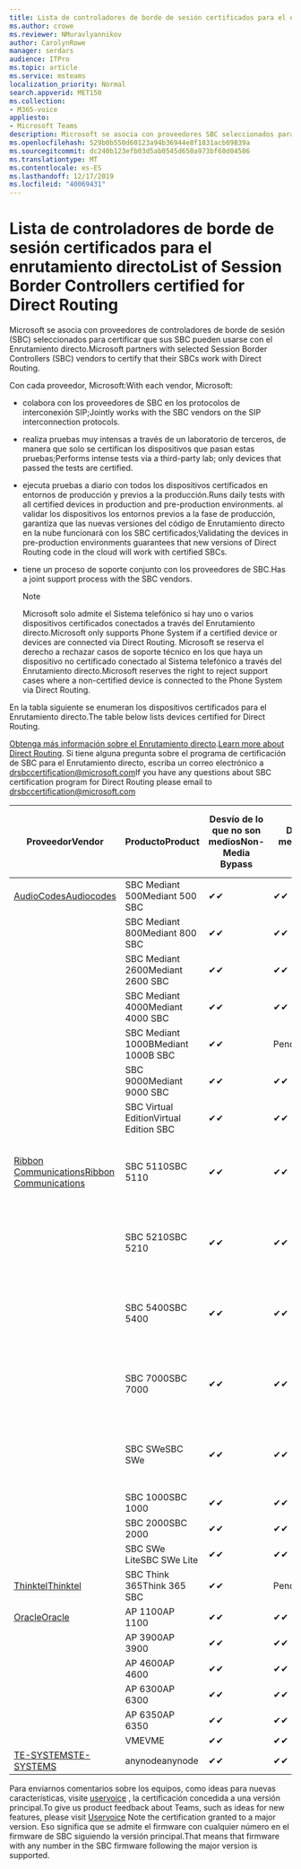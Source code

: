 ```yaml
---
title: Lista de controladores de borde de sesión certificados para el enrutamiento directo
ms.author: crowe
ms.reviewer: NMuravlyannikov
author: CarolynRowe
manager: serdars
audience: ITPro
ms.topic: article
ms.service: msteams
localization_priority: Normal
search.appverid: MET150
ms.collection:
- M365-voice
appliesto:
- Microsoft Teams
description: Microsoft se asocia con proveedores SBC seleccionados para certificar que sus SBC pueden usarse con el Enrutamiento directo.
ms.openlocfilehash: 529b0b550d60123a94b36944e8f1831acb09839a
ms.sourcegitcommit: dc240b123efb03d5ab0545d650a973bf60d04506
ms.translationtype: MT
ms.contentlocale: es-ES
ms.lasthandoff: 12/17/2019
ms.locfileid: "40069431"
---
```

# <a name="list-of-session-border-controllers-certified-for-direct-routing"></a><span data-ttu-id="7f13b-103">Lista de controladores de borde de sesión certificados para el enrutamiento directo</span><span class="sxs-lookup"><span data-stu-id="7f13b-103">List of Session Border Controllers certified for Direct Routing</span></span>

<span data-ttu-id="7f13b-104">Microsoft se asocia con proveedores de controladores de borde de sesión (SBC) seleccionados para certificar que sus SBC pueden usarse con el Enrutamiento directo.</span><span class="sxs-lookup"><span data-stu-id="7f13b-104">Microsoft partners with selected Session Border Controllers (SBC) vendors to certify that their SBCs work with Direct Routing.</span></span> 

<span data-ttu-id="7f13b-105">Con cada proveedor, Microsoft:</span><span class="sxs-lookup"><span data-stu-id="7f13b-105">With each vendor, Microsoft:</span></span> 

- <span data-ttu-id="7f13b-106">colabora con los proveedores de SBC en los protocolos de interconexión SIP;</span><span class="sxs-lookup"><span data-stu-id="7f13b-106">Jointly works with the SBC vendors on the SIP interconnection protocols.</span></span>
- <span data-ttu-id="7f13b-107">realiza pruebas muy intensas a través de un laboratorio de terceros, de manera que solo se certifican los dispositivos que pasan estas pruebas;</span><span class="sxs-lookup"><span data-stu-id="7f13b-107">Performs intense tests via a third-party lab; only devices that passed the tests are certified.</span></span> 
- <span data-ttu-id="7f13b-108">ejecuta pruebas a diario con todos los dispositivos certificados en entornos de producción y previos a la producción.</span><span class="sxs-lookup"><span data-stu-id="7f13b-108">Runs daily tests with all certified devices in production and pre-production environments.</span></span> <span data-ttu-id="7f13b-109">al validar los dispositivos los entornos previos a la fase de producción, garantiza que las nuevas versiones del código de Enrutamiento directo en la nube funcionará con los SBC certificados;</span><span class="sxs-lookup"><span data-stu-id="7f13b-109">Validating the devices in pre-production environments guarantees that new versions of Direct Routing code in the cloud will work with certified SBCs.</span></span> 
- <span data-ttu-id="7f13b-110">tiene un proceso de soporte conjunto con los proveedores de SBC.</span><span class="sxs-lookup"><span data-stu-id="7f13b-110">Has a joint support process with the SBC vendors.</span></span>


  > [!NOTE]
  > <span data-ttu-id="7f13b-111">Microsoft solo admite el Sistema telefónico si hay uno o varios dispositivos certificados conectados a través del Enrutamiento directo.</span><span class="sxs-lookup"><span data-stu-id="7f13b-111">Microsoft only supports Phone System if a certified device or devices are connected via Direct Routing.</span></span> <span data-ttu-id="7f13b-112">Microsoft se reserva el derecho a rechazar casos de soporte técnico en los que haya un dispositivo no certificado conectado al Sistema telefónico a través del Enrutamiento directo.</span><span class="sxs-lookup"><span data-stu-id="7f13b-112">Microsoft reserves the right to reject support cases where a non-certified device is connected to the Phone System via Direct Routing.</span></span> 

<span data-ttu-id="7f13b-113">En la tabla siguiente se enumeran los dispositivos certificados para el Enrutamiento directo.</span><span class="sxs-lookup"><span data-stu-id="7f13b-113">The table below lists devices certified for Direct Routing.</span></span> 

<span data-ttu-id="7f13b-114">[Obtenga más información sobre el Enrutamiento directo](https://aka.ms/dr).</span><span class="sxs-lookup"><span data-stu-id="7f13b-114">[Learn more about Direct Routing](https://aka.ms/dr).</span></span> <span data-ttu-id="7f13b-115">Si tiene alguna pregunta sobre el programa de certificación de SBC para el Enrutamiento directo, escriba un correo electrónico a drsbccertification@microsoft.com</span><span class="sxs-lookup"><span data-stu-id="7f13b-115">If you have any questions about SBC certification program for Direct Routing please email to drsbccertification@microsoft.com</span></span>


|                                                       <span data-ttu-id="7f13b-116">Proveedor</span><span class="sxs-lookup"><span data-stu-id="7f13b-116">Vendor</span></span>                                                        |       <span data-ttu-id="7f13b-117">Producto</span><span class="sxs-lookup"><span data-stu-id="7f13b-117">Product</span></span>       | <span data-ttu-id="7f13b-118">Desvío de lo que no son medios</span><span class="sxs-lookup"><span data-stu-id="7f13b-118">Non-Media Bypass</span></span> | <span data-ttu-id="7f13b-119">Desvío de medios</span><span class="sxs-lookup"><span data-stu-id="7f13b-119">Media Bypass</span></span> | <span data-ttu-id="7f13b-120">Versión de software</span><span class="sxs-lookup"><span data-stu-id="7f13b-120">Software Version</span></span> | <span data-ttu-id="7f13b-121">Vaidated con proveedores de E911</span><span class="sxs-lookup"><span data-stu-id="7f13b-121">Vaidated with E911 providers</span></span> | <span data-ttu-id="7f13b-122">Capacidad de ELIN</span><span class="sxs-lookup"><span data-stu-id="7f13b-122">ELIN capable</span></span>
|---------------------------------------------------------------------------------------------------------------------|---------------------|------------------|--------------|------------------|-----------------|------------------|
| [<span data-ttu-id="7f13b-123">AudioCodes</span><span class="sxs-lookup"><span data-stu-id="7f13b-123">Audiocodes</span></span>](https://www.audiocodes.com/solutions-products/products/products-for-microsoft-365/direct-routing-for-microsoft-teams) |   <span data-ttu-id="7f13b-124">SBC Mediant 500</span><span class="sxs-lookup"><span data-stu-id="7f13b-124">Mediant 500 SBC</span></span>   |     <span data-ttu-id="7f13b-125">&#10004;</span><span class="sxs-lookup"><span data-stu-id="7f13b-125">&#10004;</span></span>     |   <span data-ttu-id="7f13b-126">&#10004;</span><span class="sxs-lookup"><span data-stu-id="7f13b-126">&#10004;</span></span>    |  <span data-ttu-id="7f13b-127">7.20 a. 250</span><span class="sxs-lookup"><span data-stu-id="7f13b-127">7.20A.250</span></span>   |
|                                                                                                                     |   <span data-ttu-id="7f13b-128">SBC Mediant 800</span><span class="sxs-lookup"><span data-stu-id="7f13b-128">Mediant 800 SBC</span></span>   |     <span data-ttu-id="7f13b-129">&#10004;</span><span class="sxs-lookup"><span data-stu-id="7f13b-129">&#10004;</span></span>     |   <span data-ttu-id="7f13b-130">&#10004;</span><span class="sxs-lookup"><span data-stu-id="7f13b-130">&#10004;</span></span>     |  <span data-ttu-id="7f13b-131">7.20 a. 250</span><span class="sxs-lookup"><span data-stu-id="7f13b-131">7.20A.250</span></span>   |    |    |
|                                                                                                                     |  <span data-ttu-id="7f13b-132">SBC Mediant 2600</span><span class="sxs-lookup"><span data-stu-id="7f13b-132">Mediant 2600 SBC</span></span>   |     <span data-ttu-id="7f13b-133">&#10004;</span><span class="sxs-lookup"><span data-stu-id="7f13b-133">&#10004;</span></span>     |   <span data-ttu-id="7f13b-134">&#10004;</span><span class="sxs-lookup"><span data-stu-id="7f13b-134">&#10004;</span></span>    |  <span data-ttu-id="7f13b-135">7.20 a. 250</span><span class="sxs-lookup"><span data-stu-id="7f13b-135">7.20A.250</span></span>   |     |    |    
|                                                                                                                     |  <span data-ttu-id="7f13b-136">SBC Mediant 4000</span><span class="sxs-lookup"><span data-stu-id="7f13b-136">Mediant 4000 SBC</span></span>   |     <span data-ttu-id="7f13b-137">&#10004;</span><span class="sxs-lookup"><span data-stu-id="7f13b-137">&#10004;</span></span>     |   <span data-ttu-id="7f13b-138">&#10004;</span><span class="sxs-lookup"><span data-stu-id="7f13b-138">&#10004;</span></span>     |  <span data-ttu-id="7f13b-139">7.20 a. 250</span><span class="sxs-lookup"><span data-stu-id="7f13b-139">7.20A.250</span></span>   |     |    |    
|                                                                                                                     | <span data-ttu-id="7f13b-140">SBC Mediant 1000B</span><span class="sxs-lookup"><span data-stu-id="7f13b-140">Mediant 1000B  SBC</span></span>  |     <span data-ttu-id="7f13b-141">&#10004;</span><span class="sxs-lookup"><span data-stu-id="7f13b-141">&#10004;</span></span>     |   <span data-ttu-id="7f13b-142">Pending</span><span class="sxs-lookup"><span data-stu-id="7f13b-142">Pending</span></span>     |  <span data-ttu-id="7f13b-143">7.20 a. 250</span><span class="sxs-lookup"><span data-stu-id="7f13b-143">7.20A.250</span></span>  |    |    |    
|                                                                                                                     | <span data-ttu-id="7f13b-144">SBC 9000</span><span class="sxs-lookup"><span data-stu-id="7f13b-144">Mediant 9000  SBC</span></span>  |     <span data-ttu-id="7f13b-145">&#10004;</span><span class="sxs-lookup"><span data-stu-id="7f13b-145">&#10004;</span></span>     |   <span data-ttu-id="7f13b-146">&#10004;</span><span class="sxs-lookup"><span data-stu-id="7f13b-146">&#10004;</span></span>     |  <span data-ttu-id="7f13b-147">7.20 a. 250</span><span class="sxs-lookup"><span data-stu-id="7f13b-147">7.20A.250</span></span>   |    |    |                                                                       
|                                                                                                                     | <span data-ttu-id="7f13b-148">SBC Virtual Edition</span><span class="sxs-lookup"><span data-stu-id="7f13b-148">Virtual Edition SBC</span></span> |     <span data-ttu-id="7f13b-149">&#10004;</span><span class="sxs-lookup"><span data-stu-id="7f13b-149">&#10004;</span></span>     |   <span data-ttu-id="7f13b-150">&#10004;</span><span class="sxs-lookup"><span data-stu-id="7f13b-150">&#10004;</span></span>     |  <span data-ttu-id="7f13b-151">7.20 a. 250</span><span class="sxs-lookup"><span data-stu-id="7f13b-151">7.20A.250</span></span> |    |    |    
|  [<span data-ttu-id="7f13b-152">Ribbon Communications</span><span class="sxs-lookup"><span data-stu-id="7f13b-152">Ribbon Communications</span></span>](https://ribboncommunications.com/solutions/enterprise-solutions/microsoft-skype-business)  |      <span data-ttu-id="7f13b-153">SBC 5110</span><span class="sxs-lookup"><span data-stu-id="7f13b-153">SBC 5110</span></span>       |     <span data-ttu-id="7f13b-154">&#10004;</span><span class="sxs-lookup"><span data-stu-id="7f13b-154">&#10004;</span></span>     |   <span data-ttu-id="7f13b-155">&#10004;</span><span class="sxs-lookup"><span data-stu-id="7f13b-155">&#10004;</span></span>    |       <span data-ttu-id="7f13b-156">V6.2</span><span class="sxs-lookup"><span data-stu-id="7f13b-156">V6.2</span></span>       |  <span data-ttu-id="7f13b-157">Entrada ERS</span><span class="sxs-lookup"><span data-stu-id="7f13b-157">Intrado ERS</span></span> <br><span data-ttu-id="7f13b-158">Entrada EGW</span><span class="sxs-lookup"><span data-stu-id="7f13b-158">Intrado EGW</span></span> |   <span data-ttu-id="7f13b-159">No</span><span class="sxs-lookup"><span data-stu-id="7f13b-159">No</span></span> |    
|                                                                                                                     |      <span data-ttu-id="7f13b-160">SBC 5210</span><span class="sxs-lookup"><span data-stu-id="7f13b-160">SBC 5210</span></span>       |     <span data-ttu-id="7f13b-161">&#10004;</span><span class="sxs-lookup"><span data-stu-id="7f13b-161">&#10004;</span></span>     |  <span data-ttu-id="7f13b-162">&#10004;</span><span class="sxs-lookup"><span data-stu-id="7f13b-162">&#10004;</span></span>    |       <span data-ttu-id="7f13b-163">V6.2</span><span class="sxs-lookup"><span data-stu-id="7f13b-163">V6.2</span></span>       |   <span data-ttu-id="7f13b-164">Entrada ERS</span><span class="sxs-lookup"><span data-stu-id="7f13b-164">Intrado ERS</span></span> <br><span data-ttu-id="7f13b-165">Entrada EGW</span><span class="sxs-lookup"><span data-stu-id="7f13b-165">Intrado EGW</span></span>  | <span data-ttu-id="7f13b-166">No</span><span class="sxs-lookup"><span data-stu-id="7f13b-166">No</span></span>   |    
|                                                                                                                     |      <span data-ttu-id="7f13b-167">SBC 5400</span><span class="sxs-lookup"><span data-stu-id="7f13b-167">SBC 5400</span></span>       |     <span data-ttu-id="7f13b-168">&#10004;</span><span class="sxs-lookup"><span data-stu-id="7f13b-168">&#10004;</span></span>     |   <span data-ttu-id="7f13b-169">&#10004;</span><span class="sxs-lookup"><span data-stu-id="7f13b-169">&#10004;</span></span>   |       <span data-ttu-id="7f13b-170">V6.2</span><span class="sxs-lookup"><span data-stu-id="7f13b-170">V6.2</span></span>       |  <span data-ttu-id="7f13b-171">Entrada ERS</span><span class="sxs-lookup"><span data-stu-id="7f13b-171">Intrado ERS</span></span> <br><span data-ttu-id="7f13b-172">Entrada EGW</span><span class="sxs-lookup"><span data-stu-id="7f13b-172">Intrado EGW</span></span>    |<span data-ttu-id="7f13b-173">No</span><span class="sxs-lookup"><span data-stu-id="7f13b-173">No</span></span>|    
|                                                                                                                     |      <span data-ttu-id="7f13b-174">SBC 7000</span><span class="sxs-lookup"><span data-stu-id="7f13b-174">SBC 7000</span></span>       |     <span data-ttu-id="7f13b-175">&#10004;</span><span class="sxs-lookup"><span data-stu-id="7f13b-175">&#10004;</span></span>     |   <span data-ttu-id="7f13b-176">&#10004;</span><span class="sxs-lookup"><span data-stu-id="7f13b-176">&#10004;</span></span>    |       <span data-ttu-id="7f13b-177">V6.2</span><span class="sxs-lookup"><span data-stu-id="7f13b-177">V6.2</span></span>       |   <span data-ttu-id="7f13b-178">Entrada ERS</span><span class="sxs-lookup"><span data-stu-id="7f13b-178">Intrado ERS</span></span> <br><span data-ttu-id="7f13b-179">Entrada EGW</span><span class="sxs-lookup"><span data-stu-id="7f13b-179">Intrado EGW</span></span>  |  <span data-ttu-id="7f13b-180">No</span><span class="sxs-lookup"><span data-stu-id="7f13b-180">No</span></span>  |    
|                                                                                                                     |       <span data-ttu-id="7f13b-181">SBC SWe</span><span class="sxs-lookup"><span data-stu-id="7f13b-181">SBC SWe</span></span>       |     <span data-ttu-id="7f13b-182">&#10004;</span><span class="sxs-lookup"><span data-stu-id="7f13b-182">&#10004;</span></span>     |   <span data-ttu-id="7f13b-183">&#10004;</span><span class="sxs-lookup"><span data-stu-id="7f13b-183">&#10004;</span></span>   |       <span data-ttu-id="7f13b-184">V6.2</span><span class="sxs-lookup"><span data-stu-id="7f13b-184">V6.2</span></span>       |   <span data-ttu-id="7f13b-185">Entrada ERS</span><span class="sxs-lookup"><span data-stu-id="7f13b-185">Intrado ERS</span></span> <br><span data-ttu-id="7f13b-186">Entrada EGW</span><span class="sxs-lookup"><span data-stu-id="7f13b-186">Intrado EGW</span></span> |   <span data-ttu-id="7f13b-187">No</span><span class="sxs-lookup"><span data-stu-id="7f13b-187">No</span></span> |    
|                                                                                                                     |      <span data-ttu-id="7f13b-188">SBC 1000</span><span class="sxs-lookup"><span data-stu-id="7f13b-188">SBC 1000</span></span>       |     <span data-ttu-id="7f13b-189">&#10004;</span><span class="sxs-lookup"><span data-stu-id="7f13b-189">&#10004;</span></span>     |   <span data-ttu-id="7f13b-190">&#10004;</span><span class="sxs-lookup"><span data-stu-id="7f13b-190">&#10004;</span></span>    |      <span data-ttu-id="7f13b-191">v8.0.1</span><span class="sxs-lookup"><span data-stu-id="7f13b-191">v8.0.1</span></span>     |     |    |    
|                                                                                                                     |      <span data-ttu-id="7f13b-192">SBC 2000</span><span class="sxs-lookup"><span data-stu-id="7f13b-192">SBC 2000</span></span>       |     <span data-ttu-id="7f13b-193">&#10004;</span><span class="sxs-lookup"><span data-stu-id="7f13b-193">&#10004;</span></span>     |   <span data-ttu-id="7f13b-194">&#10004;</span><span class="sxs-lookup"><span data-stu-id="7f13b-194">&#10004;</span></span>   |     <span data-ttu-id="7f13b-195">v8.0.1</span><span class="sxs-lookup"><span data-stu-id="7f13b-195">v8.0.1</span></span>     |    |    |    
|                                                                                                                     |    <span data-ttu-id="7f13b-196">SBC SWe Lite</span><span class="sxs-lookup"><span data-stu-id="7f13b-196">SBC SWe Lite</span></span>     |     <span data-ttu-id="7f13b-197">&#10004;</span><span class="sxs-lookup"><span data-stu-id="7f13b-197">&#10004;</span></span>     |  <span data-ttu-id="7f13b-198">&#10004;</span><span class="sxs-lookup"><span data-stu-id="7f13b-198">&#10004;</span></span>    |      <span data-ttu-id="7f13b-199">v8.0.1</span><span class="sxs-lookup"><span data-stu-id="7f13b-199">v8.0.1</span></span>    |     |    |    
|                     [<span data-ttu-id="7f13b-200">Thinktel</span><span class="sxs-lookup"><span data-stu-id="7f13b-200">Thinktel</span></span>](https://www.thinktel.ca/services/think-365/think-365-overview/)                      |    <span data-ttu-id="7f13b-201">SBC Think 365</span><span class="sxs-lookup"><span data-stu-id="7f13b-201">Think 365 SBC</span></span>    |     <span data-ttu-id="7f13b-202">&#10004;</span><span class="sxs-lookup"><span data-stu-id="7f13b-202">&#10004;</span></span>     |   <span data-ttu-id="7f13b-203">Pending</span><span class="sxs-lookup"><span data-stu-id="7f13b-203">Pending</span></span>    |       <span data-ttu-id="7f13b-204">V1.4</span><span class="sxs-lookup"><span data-stu-id="7f13b-204">V1.4</span></span>       |     |    |    
|                     [<span data-ttu-id="7f13b-205">Oracle</span><span class="sxs-lookup"><span data-stu-id="7f13b-205">Oracle</span></span>](https://www.oracle.com/industries/communications/enterprise-session-border-controller/microsoft.html)                      |    <span data-ttu-id="7f13b-206">AP 1100</span><span class="sxs-lookup"><span data-stu-id="7f13b-206">AP 1100</span></span>      |    <span data-ttu-id="7f13b-207">&#10004;</span><span class="sxs-lookup"><span data-stu-id="7f13b-207">&#10004;</span></span>     |    <span data-ttu-id="7f13b-208">&#10004;</span><span class="sxs-lookup"><span data-stu-id="7f13b-208">&#10004;</span></span>    |   <span data-ttu-id="7f13b-209">8.3.0.0.1</span><span class="sxs-lookup"><span data-stu-id="7f13b-209">8.3.0.0.1</span></span> |    |    |    
|                                                                                                                    |    <span data-ttu-id="7f13b-210">AP 3900</span><span class="sxs-lookup"><span data-stu-id="7f13b-210">AP 3900</span></span>           |    <span data-ttu-id="7f13b-211">&#10004;</span><span class="sxs-lookup"><span data-stu-id="7f13b-211">&#10004;</span></span>     |    <span data-ttu-id="7f13b-212">&#10004;</span><span class="sxs-lookup"><span data-stu-id="7f13b-212">&#10004;</span></span>   |   <span data-ttu-id="7f13b-213">8.3.0.0.1</span><span class="sxs-lookup"><span data-stu-id="7f13b-213">8.3.0.0.1</span></span>  |    |    |    
|                                                                                                                    |      <span data-ttu-id="7f13b-214">AP 4600</span><span class="sxs-lookup"><span data-stu-id="7f13b-214">AP 4600</span></span>         |    <span data-ttu-id="7f13b-215">&#10004;</span><span class="sxs-lookup"><span data-stu-id="7f13b-215">&#10004;</span></span>   |    <span data-ttu-id="7f13b-216">&#10004;</span><span class="sxs-lookup"><span data-stu-id="7f13b-216">&#10004;</span></span>     |     <span data-ttu-id="7f13b-217">8.3.0.0.1</span><span class="sxs-lookup"><span data-stu-id="7f13b-217">8.3.0.0.1</span></span>  |   |    |    
|                                                                                                                    |      <span data-ttu-id="7f13b-218">AP 6300</span><span class="sxs-lookup"><span data-stu-id="7f13b-218">AP 6300</span></span>         |    <span data-ttu-id="7f13b-219">&#10004;</span><span class="sxs-lookup"><span data-stu-id="7f13b-219">&#10004;</span></span>   |    <span data-ttu-id="7f13b-220">&#10004;</span><span class="sxs-lookup"><span data-stu-id="7f13b-220">&#10004;</span></span>     |     <span data-ttu-id="7f13b-221">8.3.0.0.1</span><span class="sxs-lookup"><span data-stu-id="7f13b-221">8.3.0.0.1</span></span>  |   |    |    
|                                                                                                                   |      <span data-ttu-id="7f13b-222">AP 6350</span><span class="sxs-lookup"><span data-stu-id="7f13b-222">AP 6350</span></span>           |    <span data-ttu-id="7f13b-223">&#10004;</span><span class="sxs-lookup"><span data-stu-id="7f13b-223">&#10004;</span></span>   |    <span data-ttu-id="7f13b-224">&#10004;</span><span class="sxs-lookup"><span data-stu-id="7f13b-224">&#10004;</span></span>    |     <span data-ttu-id="7f13b-225">8.3.0.0.1</span><span class="sxs-lookup"><span data-stu-id="7f13b-225">8.3.0.0.1</span></span>  |        |    |                                            
|                                                                                                                    |      <span data-ttu-id="7f13b-226">VME</span><span class="sxs-lookup"><span data-stu-id="7f13b-226">VME</span></span>           |    <span data-ttu-id="7f13b-227">&#10004;</span><span class="sxs-lookup"><span data-stu-id="7f13b-227">&#10004;</span></span>    |    <span data-ttu-id="7f13b-228">&#10004;</span><span class="sxs-lookup"><span data-stu-id="7f13b-228">&#10004;</span></span>    |     <span data-ttu-id="7f13b-229">8.3.0.0.1</span><span class="sxs-lookup"><span data-stu-id="7f13b-229">8.3.0.0.1</span></span>   |    |    |    
|                     [<span data-ttu-id="7f13b-230">TE-SYSTEMS</span><span class="sxs-lookup"><span data-stu-id="7f13b-230">TE-SYSTEMS</span></span>](https://www.anynode.de/anynode-and-microsoft-teams/)                               |     <span data-ttu-id="7f13b-231">anynode</span><span class="sxs-lookup"><span data-stu-id="7f13b-231">anynode</span></span>         |     <span data-ttu-id="7f13b-232">&#10004;</span><span class="sxs-lookup"><span data-stu-id="7f13b-232">&#10004;</span></span>   |  <span data-ttu-id="7f13b-233">&#10004;</span><span class="sxs-lookup"><span data-stu-id="7f13b-233">&#10004;</span></span>   |      <span data-ttu-id="7f13b-234">v3.16.2</span><span class="sxs-lookup"><span data-stu-id="7f13b-234">v3.16.2</span></span>      |     |    |    

<span data-ttu-id="7f13b-235">Para enviarnos comentarios sobre los equipos, como ideas para nuevas características, visite [uservoice](https://microsoftteams.uservoice.com) , la certificación concedida a una versión principal.</span><span class="sxs-lookup"><span data-stu-id="7f13b-235">To give us product feedback about Teams, such as ideas for new features, please visit [Uservoice](https://microsoftteams.uservoice.com) Note the certification granted to a major version.</span></span> <span data-ttu-id="7f13b-236">Eso significa que se admite el firmware con cualquier número en el firmware de SBC siguiendo la versión principal.</span><span class="sxs-lookup"><span data-stu-id="7f13b-236">That means that firmware with any number in the SBC firmware following the major version is supported.</span></span>
